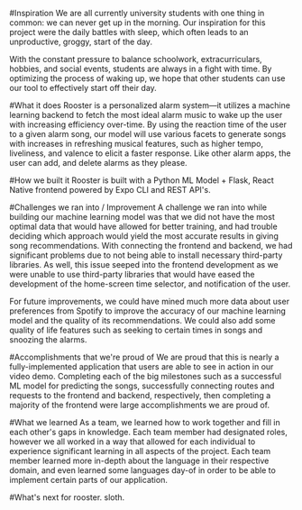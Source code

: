 #Inspiration
We are all currently university students with one thing in common: we can never get up in the morning. Our inspiration for this project were the daily battles with sleep, which often leads to an unproductive, groggy, start of the day.

With the constant pressure to balance schoolwork, extracurriculars, hobbies, and social events, students are always in a fight with time. By optimizing the process of waking up, we hope that other students can use our tool to effectively start off their day.

#What it does
Rooster is a personalized alarm system—it utilizes a machine learning backend to fetch the most ideal alarm music to wake up the user with increasing efficiency over-time. By using the reaction time of the user to a given alarm song, our model will use various facets to generate songs with increases in refreshing musical features, such as higher tempo, liveliness, and valence to elicit a faster response. Like other alarm apps, the user can add, and delete alarms as they please.

#How we built it
Rooster is built with a Python ML Model + Flask, React Native frontend powered by Expo CLI and REST API's.

#Challenges we ran into / Improvement
A challenge we ran into while building our machine learning model was that we did not have the most optimal data that would have allowed for better training, and had trouble deciding which approach would yield the most accurate results in giving song recommendations. With connecting the frontend and backend, we had significant problems due to not being able to install necessary third-party libraries. As well, this issue seeped into the frontend development as we were unable to use third-party libraries that would have eased the development of the home-screen time selector, and notification of the user.

For future improvements, we could have mined much more data about user preferences from Spotify to improve the accuracy of our machine learning model and the quality of its recommendations. We could also add some quality of life features such as seeking to certain times in songs and snoozing the alarms.

#Accomplishments that we're proud of
We are proud that this is nearly a fully-implemented application that users are able to see in action in our video demo. Completing each of the big milestones such as a successful ML model for predicting the songs, successfully connecting routes and requests to the frontend and backend, respectively, then completing a majority of the frontend were large accomplishments we are proud of.

#What we learned
As a team, we learned how to work together and fill in each other's gaps in knowledge. Each team member had designated roles, however we all worked in a way that allowed for each individual to experience significant learning in all aspects of the project. Each team member learned more in-depth about the language in their respective domain, and even learned some languages day-of in order to be able to implement certain parts of our application.

#What's next for rooster.
sloth.

